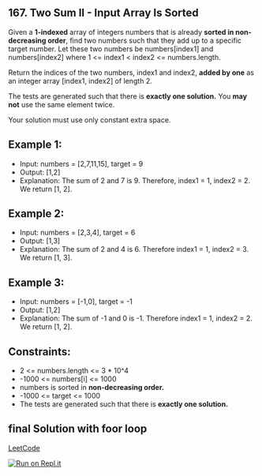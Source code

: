## 167. Two Sum II - Input Array Is Sorted
Given a **1-indexed** array of integers numbers that is already **sorted in non-decreasing order**, find two numbers such that they add up to a specific target number. Let these two numbers be numbers[index1] and numbers[index2] where 1 <= index1 < index2 <= numbers.length.

Return the indices of the two numbers, index1 and index2, **added by one** as an integer array [index1, index2] of length 2.

The tests are generated such that there is **exactly one solution.** You **may not** use the same element twice.

Your solution must use only constant extra space.

## Example 1:
- Input: numbers = [2,7,11,15], target = 9
- Output: [1,2]
- Explanation: The sum of 2 and 7 is 9. Therefore, index1 = 1, index2 = 2. We return [1, 2].

## Example 2:
- Input: numbers = [2,3,4], target = 6
- Output: [1,3]
- Explanation: The sum of 2 and 4 is 6. Therefore index1 = 1, index2 = 3. We return [1, 3].

## Example 3:
- Input: numbers = [-1,0], target = -1
- Output: [1,2]
- Explanation: The sum of -1 and 0 is -1. Therefore index1 = 1, index2 = 2. We return [1, 2].

## Constraints:
- 2 <= numbers.length <= 3 * 10^4
- -1000 <= numbers[i] <= 1000
- numbers is sorted in **non-decreasing order.**
- -1000 <= target <= 1000
- The tests are generated such that there is **exactly one solution.**

## final Solution with foor loop
[LeetCode]()

[![Run on Repl.it](https://repl.it/badge/github/oscharko/JS-LeetCode-167-Two-Sum-II-Input-Array-Is-Sorted)](https://replit.com/@oscharko/JS-LeetCode-167-Two-Sum-II-Input-Array-Is-Sorted)